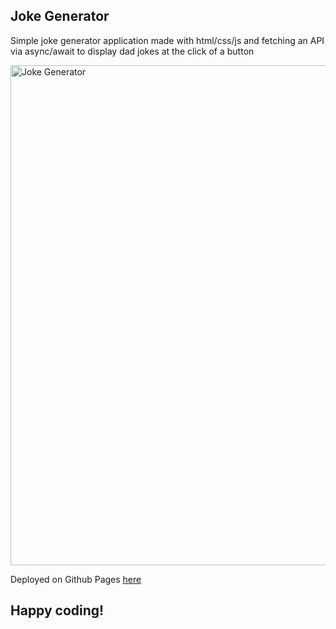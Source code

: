 <h2> Joke Generator</h2>

<p>Simple joke generator application made with html/css/js and fetching an API via async/await to display dad jokes at the click of a button</p>

<img src="images/screen.png" alt="Joke Generator" width="800"/>


<p>Deployed on Github Pages <a href="https://zenidith.github.io/joke-generator/">here</a></p>

<h2>Happy coding!</h2>